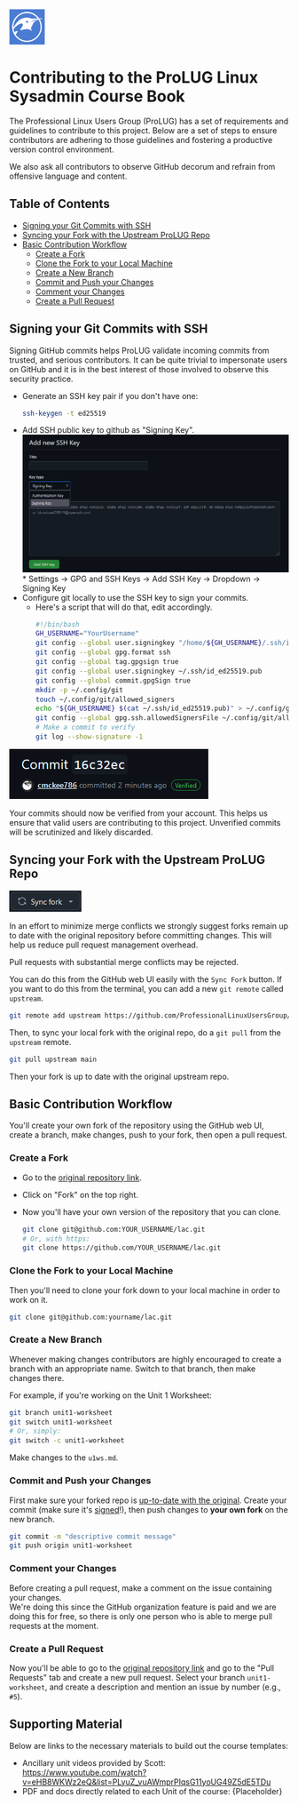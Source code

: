 <style>
        .flex-container {
            display: flex;
            align-items: center;
            gap: 20px;
        }
    </style>
<div class="grid-layout">
        <img src="./assets/images/logo.png" width="64" height="64">
    <p>
        <h1>Contributing to the ProLUG Linux Sysadmin Course Book</h1>
    </p>
</div>

The Professional Linux Users Group (ProLUG) has a set of requirements and guidelines to
contribute to this project. Below are a set of steps to ensure contributors are adhering
to those guidelines and fostering a productive version control environment.

We also ask all contributors to observe GitHub decorum and refrain from offensive language and content.

## Table of Contents

- [Signing your Git Commits with SSH](#signing-your-git-commits-with-ssh)
- [Syncing your Fork with the Upstream ProLUG Repo](#syncing-your-fork-with-the-upstream-prolug-repo)
- [Basic Contribution Workflow](#basic-contribution-workflow)
  - [Create a Fork](#create-a-fork)
  - [Clone the Fork to your Local Machine](#clone-the-fork-to-your-local-machine)
  - [Create a New Branch](#create-a-new-branch)
  - [Commit and Push your Changes](#commit-and-push-your-changes)
  - [Comment your Changes](#comment-your-changes)
  - [Create a Pull Request](#create-a-pull-request)

## Signing your Git Commits with SSH

Signing GitHub commits helps ProLUG validate incoming commits from trusted, and serious contributors.
It can be quite trivial to impersonate users on GitHub and it is in the best interest of those involved
to observe this security practice.

- Generate an SSH key pair if you don't have one:
  ```bash
  ssh-keygen -t ed25519
  ```
- Add SSH public key to github as "Signing Key".
  <img src="./assets/images/addkey.png"></img> \* Settings -> GPG and SSH Keys -> Add SSH Key -> Dropdown -> Signing Key
- Configure git locally to use the SSH key to sign your commits.
  - Here's a script that will do that, edit accordingly.
    ```bash
    #!/bin/bash
    GH_USERNAME="YourUsername"
    git config --global user.signingkey "/home/${GH_USERNAME}/.ssh/id_ed25519"
    git config --global gpg.format ssh
    git config --global tag.gpgsign true
    git config --global user.signingkey ~/.ssh/id_ed25519.pub
    git config --global commit.gpgSign true
    mkdir -p ~/.config/git
    touch ~/.config/git/allowed_signers
    echo "${GH_USERNAME} $(cat ~/.ssh/id_ed25519.pub)" > ~/.config/git/allowed_signers
    git config --global gpg.ssh.allowedSignersFile ~/.config/git/allowed_signers
    # Make a commit to verify
    git log --show-signature -1
    ```

<img src="./assets/images/verified.png"></img>

Your commits should now be verified from your account. This helps us ensure that valid users are
contributing to this project. Unverified commits will be scrutinized and likely discarded.

## Syncing your Fork with the Upstream ProLUG Repo

<img src="./assets/images/syncfork.png"></img>

In an effort to minimize merge conflicts we strongly suggest forks remain up to date with
the original repository before committing changes. This will help us reduce pull request management overhead.

<div class = warning>
Pull requests with substantial merge conflicts may be rejected.
</div>

You can do this from the GitHub web UI easily with the `Sync Fork` button. If you want to do this from the terminal, you can add a new `git remote` called `upstream`.

```bash
git remote add upstream https://github.com/ProfessionalLinuxUsersGroup/lac.git
```

Then, to sync your local fork with the original repo, do a `git pull` from the `upstream` remote.

```bash
git pull upstream main
```

Then your fork is up to date with the original upstream repo.

## Basic Contribution Workflow

You'll create your own fork of the repository using the GitHub web UI, create a
branch, make changes, push to your fork, then open a pull request.

### Create a Fork

- Go to the [original repository link](https://github.com/ProfessionalLinuxUsersGroup/lac).
- Click on "Fork" on the top right.
- Now you'll have your own version of the repository that you can clone.

  ```bash
  git clone git@github.com:YOUR_USERNAME/lac.git
  # Or, with https:
  git clone https://github.com/YOUR_USERNAME/lac.git
  ```

### Clone the Fork to your Local Machine

Then you'll need to clone your fork down to your local machine in order to work on it.

```bash
git clone git@github.com:yourname/lac.git
```

### Create a New Branch

Whenever making changes contributors are highly encouraged to create a branch with an
appropriate name. Switch to that branch, then make changes there.

For example, if you're working on the Unit 1 Worksheet:

```bash
git branch unit1-worksheet
git switch unit1-worksheet
# Or, simply:
git switch -c unit1-worksheet
```

Make changes to the `u1ws.md`.

### Commit and Push your Changes

First make sure your forked repo is [up-to-date with the original](#syncing-your-fork-with-the-original).
Create your commit (make sure it's [signed](#signing-your-git-commits-with-ssh)!), then push changes to **your own fork** on the new branch.

```bash
git commit -m "descriptive commit message"
git push origin unit1-worksheet
```

### Comment your Changes

Before creating a pull request, make a comment on the issue containing your changes.  
We're doing this since the GitHub organization feature is paid and we are doing this for free, so there is only one person who is able to merge pull requests at the moment.

### Create a Pull Request

Now you'll be able to go to the [original repository link](https://github.com/ProfessionalLinuxUsersGroup/lac) and go to the "Pull Requests" tab and create a new pull request.
Select your branch `unit1-worksheet`, and create a description and mention an issue by number (e.g., `#5`).

## Supporting Material

Below are links to the necessary materials to build out the course templates:

- Ancillary unit videos provided by Scott: <https://www.youtube.com/watch?v=eHB8WKWz2eQ&list=PLyuZ_vuAWmprPIqsG11yoUG49Z5dE5TDu>
- PDF and docs directly related to each Unit of the course: {Placeholder}

